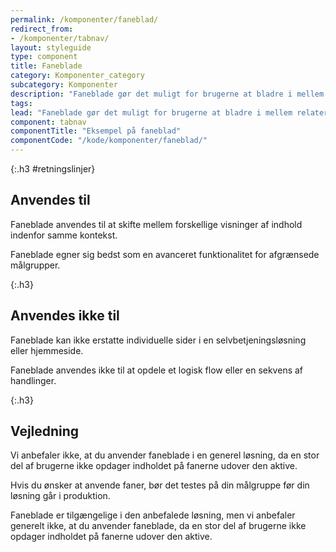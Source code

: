 ```yaml
---
permalink: /komponenter/faneblad/
redirect_from:
- /komponenter/tabnav/
layout: styleguide
type: component
title: Faneblade
category: Komponenter_category
subcategory: Komponenter
description: "Faneblade gør det muligt for brugerne at bladre i mellem relaterede sektioner af indhold og kun få vist en sektion af gangen."
tags:
lead: "Faneblade gør det muligt for brugerne at bladre i mellem relaterede sektioner af indhold og kun få vist en sektion af gangen. Vær opmærksom på om dine brugere ser de skjulte sektioner, når du anvender faneblade."
component: tabnav
componentTitle: "Eksempel på faneblad"
componentCode: "/kode/komponenter/faneblad/"
---
```


{:.h3 #retningslinjer}
## Anvendes til

Faneblade anvendes til at skifte mellem forskellige visninger af indhold indenfor samme kontekst. 

Faneblade egner sig bedst som en avanceret funktionalitet for afgrænsede målgrupper.

{:.h3}
## Anvendes ikke til

Faneblade kan ikke erstatte individuelle sider i en selvbetjeningsløsning eller hjemmeside.

Faneblade anvendes ikke til at opdele et logisk flow eller en sekvens af handlinger.

{:.h3}
## Vejledning          

Vi anbefaler ikke, at du anvender faneblade i en generel løsning, da en stor del af brugerne ikke opdager indholdet på fanerne udover den aktive.

Hvis du ønsker at anvende faner, bør det testes på din målgruppe før din løsning går i produktion.

Faneblade er tilgængelige i den anbefalede løsning, men vi anbefaler generelt ikke, at du anvender faneblade, da en stor del af brugerne ikke opdager indholdet på fanerne udover den aktive.
